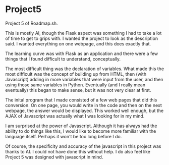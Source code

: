 # Project5

Project 5 of Roadmap.sh. 

This is mostly AI, though the Flask aspect was something I had to take a lot of time to get to grips with. I wanted the project to look as the description said. I wanted everything on one webpage, and this does exactly that. 

The learning curve was with Flask as an application and there were a few things that I found difficult to understand, conceptually.

The most difficult thing was the declaration of variables. What made this the most difficult was the concept of building up from HTML, then (with Javascript) adding in more variables that were input from the user, and then using those same variables in Python. Eventually (and I really mean eventually) this began to make sense, but it was not very clear at first. 

The inital program that I made consisted of a few web pages that did this conversion. On one page, you would write in the code and then on the next webpage, the answer would be displayed. This worked well enough, but the AJAX of Javascript was actually what I was looking for in my mind. 

I am surprised at the power of Javascript. Although it has always had the ability to do things like this, I would like to become more familiar with the language itself. Perhaps it won't be too long before I do.

Of course, the specificity and accuracy of the javascript in this project was thanks to AI. I could not have done this without help. I do also feel like Project 5 was designed with javascript in mind.

